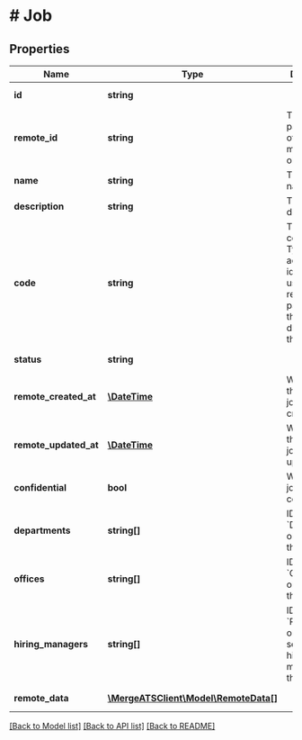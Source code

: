 # # Job

## Properties

Name | Type | Description | Notes
------------ | ------------- | ------------- | -------------
**id** | **string** |  | [optional] [readonly]
**remote_id** | **string** | The third-party API ID of the matching object. | [optional]
**name** | **string** | The job&#39;s name. | [optional]
**description** | **string** | The job&#39;s description. | [optional]
**code** | **string** | The job&#39;s code. Typically an additional identifier used to reference the particular job that is displayed on the ATS. | [optional]
**status** | **string** |  | [optional] [readonly]
**remote_created_at** | [**\DateTime**](\DateTime.md) | When the third party&#39;s job was created. | [optional]
**remote_updated_at** | [**\DateTime**](\DateTime.md) | When the third party&#39;s job was updated. | [optional]
**confidential** | **bool** | Whether the job is confidential. | [optional]
**departments** | **string[]** | IDs of &#x60;Department&#x60; objects for this &#x60;Job&#x60;. | [optional]
**offices** | **string[]** | IDs of &#x60;Office&#x60; objects for this &#x60;Job&#x60;. | [optional]
**hiring_managers** | **string[]** | IDs of &#x60;RemoteUser&#x60; objects that serve as hiring managers for this &#x60;Job&#x60;. | [optional]
**remote_data** | [**\MergeATSClient\Model\RemoteData[]**](RemoteData.md) |  | [optional] [readonly]

[[Back to Model list]](../../README.md#models) [[Back to API list]](../../README.md#endpoints) [[Back to README]](../../README.md)
